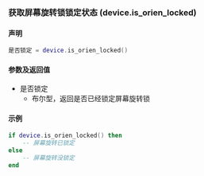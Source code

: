 ### 获取屏幕旋转锁锁定状态 \(**device\.is\_orien\_locked**\)


#### 声明
```lua
是否锁定 = device.is_orien_locked()
```


#### 参数及返回值  
- 是否锁定
    - 布尔型，返回是否已经锁定屏幕旋转锁


#### 示例  
```lua
if device.is_orien_locked() then
    -- 屏幕旋转已锁定
else
    -- 屏幕旋转没锁定
end
```
